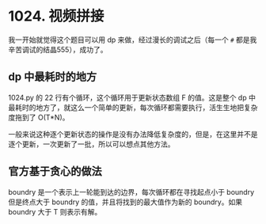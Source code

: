 # 1024. 视频拼接
我一开始就觉得这个题目可以用 dp 来做，经过漫长的调试之后（每一个 `#` 都是我辛苦调试的结晶555），成功了。

## dp 中最耗时的地方
1024.py 的 22 行有个循环，这个循环用于更新状态数组 F 的值。这是整个 dp 中最耗时的地方了，就这么一个简单的更新，每次循环都需要执行，活生生地把复杂度拖到了 O(T*N)。

一般来说这种逐个更新状态的操作是没有办法降低复杂度的，但是，在这里并不是逐个更新，一次更新了一批，所以可以想点其他方法。

## 官方基于贪心的做法
boundry 是一个表示上一轮能到达的边界，每次循环都在寻找起点小于 boundry 但是终点大于 boundry 的值，并且将找到的最大值作为新的 boundry。如果 boundry 大于 T 则表示有解。
